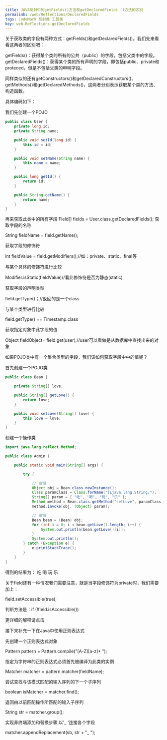 ```yaml
---
title: JAVA反射中的getFields()方法和getDeclaredFields ()方法的区别
permalink: /web/Reflections/DeclaredFields
tags: CodeMark 反射类 工具类
key: web-Reflections-getDeclaredFields
---
```

关于获取类的字段有两种方式：getFields()和getDeclaredFields()。我们先来看看这两者的区别吧：

getFields()：获得某个类的所有的公共（public）的字段，包括父类中的字段。
getDeclaredFields()：获得某个类的所有声明的字段，即包括public、private和proteced，但是不包括父类的申明字段。

同样类似的还有getConstructors()和getDeclaredConstructors()、getMethods()和getDeclaredMethods()，这两者分别表示获取某个类的方法、构造函数。

具体编码如下：

我们先创建一个POJO

```java
public class User {
	private long id;
	private String name;

	public void setId(long id) {
		this.id = id;
	}

	public void setName(String name) {
		this.name = name;
	}

	public long getId() {
		return id;
	}

	public String getName() {
		return name;
	}
}

```
再来获取此类中的所有字段
Field[] fields = User.class.getDeclaredFields();
获取字段的名称

String fieldName = field.getName();

获取字段的修饰符

int fieldValue = field.getModifiers();//如：private、static、final等

与某个具体的修饰符进行比较

Modifier.isStatic(fieldValue)//看此修饰符是否为静态(static)

获取字段的声明类型

field.getType()；//返回的是一个class

与某个类型进行比较

field.getType() == Timestamp.class

获取指定对象中此字段的值

Object fieldObject= field.get(user);//user可以看做是从数据库中查找出来的对象



如果POJO类中有一个集合类型的字段，我们该如何获取字段中中的值呢？

首先创建一个POJO类

```java
public class Bean {

	private String[] love;

	public String[] getLove() {
		return love;
	}

	public void setLove(String[] love) {
		this.love = love;
	}
}

```

创建一个操作类

```java
import java.lang.reflect.Method;

public class Admin {

	public static void main(String[] args) {

		try {

			// 赋值
			Object obj = Bean.class.newInstance();
			Class paramClass = Class.forName("[Ljava.lang.String;");
			String[] param = { "吃", "喝", "玩", "乐" };
			Method method = Bean.class.getMethod("setLove", paramClass);
			method.invoke(obj, (Object) param);

			// 取值
			Bean bean = (Bean) obj;
			for (int i = 0; i < bean.getLove().length; i++) {
				System.out.println(bean.getLove()[i]);
			}
			System.out.println();
		} catch (Exception e) {
			e.printStackTrace();
		}
	}
}


```

得到的结果为：
吃
喝
玩
乐

关于field还有一种情况我们需要注意，就是当字段修饰符为private时，我们需要加上：

field.setAccessible(true);

判断方法是：if (!field.isAccessible())

更详细的解释请点击



接下来补充一下在Java中使用正则表达式

先创建一个正则表达式对象

Pattern pattern = Pattern.compile("[A-Z][a-z]* ");

指定为字符串的正则表达式必须首先被编译为此类的实例

Matcher matcher = pattern.matcher(fieldName);

尝试查找与该模式匹配的输入序列的下一个子序列

boolean isMatcher = matcher.find();

返回由以前匹配操作所匹配的输入子序列

String str = matcher.group();

实现非终端添加和替换步骤,以'_ '连接各个字段

matcher.appendReplacement(sb, str + "_ ");
